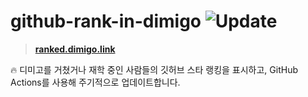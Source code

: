 # github-rank-in-dimigo ![Update](https://github.com/junhoyeo/github-rank-in-dimigo/workflows/Update/badge.svg)
> **[ranked.dimigo.link](https://ranked.dimigo.link)**

🔥 디미고를 거쳤거나 재학 중인 사람들의 깃허브 스타 랭킹을 표시하고, GitHub Actions를 사용해 주기적으로 업데이트합니다.
